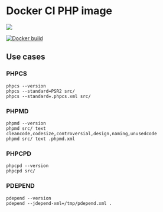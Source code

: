 # Docker CI PHP image

[![](https://images.microbadger.com/badges/image/jeremycurny/ci-php.svg)](http://microbadger.com/images/jeremycurny/ci-php)

[![Docker build](http://dockeri.co/image/jeremycurny/ci-php)](https://hub.docker.com/r/jeremycurny/ci-php/)

## Use cases

### PHPCS

```
phpcs --version
phpcs --standard=PSR2 src/
phpcs --standard=.phpcs.xml src/
```

### PHPMD

```
phpmd --version
phpmd src/ text cleancode,codesize,controversial,design,naming,unusedcode
phpmd src/ text .phpmd.xml
```

### PHPCPD

```
phpcpd --version
phpcpd src/
```

### PDEPEND

```
pdepend --version
pdepend --jdepend-xml=/tmp/pdepend.xml .
```
